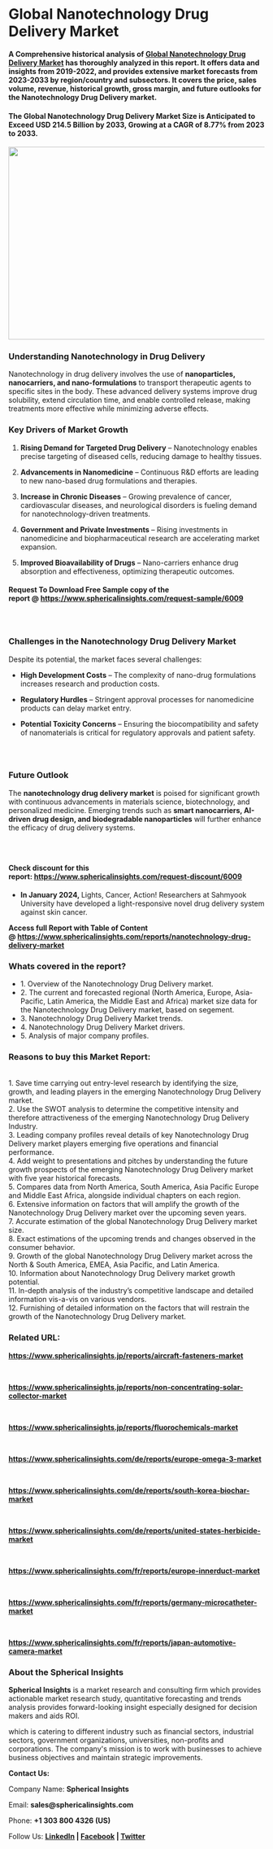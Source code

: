 <h1 class="news-post-title">Global Nanotechnology Drug Delivery Market&nbsp;</h1>
<p><strong>A Comprehensive historical analysis of&nbsp;<a href="https://www.sphericalinsights.com/reports/nanotechnology-drug-delivery-market" target="_blank" rel="noopener">Global Nanotechnology Drug Delivery Market</a>&nbsp;has thoroughly analyzed in this report. It offers data and insights from 2019-2022, and provides extensive market forecasts from 2023-2033 by region/country and subsectors. It covers the price, sales volume, revenue, historical growth, gross margin, and future outlooks for the Nanotechnology Drug Delivery market.</strong></p>
<h4><strong>The Global Nanotechnology Drug Delivery Market Size is Anticipated to Exceed USD 214.5 Billion by 2033, Growing at a CAGR of 8.77% from 2023 to 2033.</strong></h4>
<p><strong><img src="https://www.sphericalinsights.com/images/rd/global-nanotechnology-drug-delivery-market.png" alt="" width="650" height="379" /></strong></p>
<h3 data-pm-slice="1 1 []">Understanding Nanotechnology in Drug Delivery</h3>
<p>Nanotechnology in drug delivery involves the use of&nbsp;<strong>nanoparticles, nanocarriers, and nano-formulations</strong>&nbsp;to transport therapeutic agents to specific sites in the body. These advanced delivery systems improve drug solubility, extend circulation time, and enable controlled release, making treatments more effective while minimizing adverse effects.</p>
<h3>Key Drivers of Market Growth</h3>
<ol start="1" data-spread="false">
<li>
<p><strong>Rising Demand for Targeted Drug Delivery</strong>&nbsp;&ndash; Nanotechnology enables precise targeting of diseased cells, reducing damage to healthy tissues.</p>
</li>
<li>
<p><strong>Advancements in Nanomedicine</strong>&nbsp;&ndash; Continuous R&amp;D efforts are leading to new nano-based drug formulations and therapies.</p>
</li>
<li>
<p><strong>Increase in Chronic Diseases</strong>&nbsp;&ndash; Growing prevalence of cancer, cardiovascular diseases, and neurological disorders is fueling demand for nanotechnology-driven treatments.</p>
</li>
<li>
<p><strong>Government and Private Investments</strong>&nbsp;&ndash; Rising investments in nanomedicine and biopharmaceutical research are accelerating market expansion.</p>
</li>
<li>
<p><strong>Improved Bioavailability of Drugs</strong>&nbsp;&ndash; Nano-carriers enhance drug absorption and effectiveness, optimizing therapeutic outcomes.</p>
</li>
</ol>
<h4>Request To Download Free Sample copy of the report&nbsp;@&nbsp;<a href="https://www.sphericalinsights.com/request-sample/6009">https://www.sphericalinsights.com/request-sample/6009</a></h4>
<h3>&nbsp;</h3>
<h3>Challenges in the Nanotechnology Drug Delivery Market</h3>
<p>Despite its potential, the market faces several challenges:</p>
<ul data-spread="false">
<li>
<p><strong>High Development Costs</strong>&nbsp;&ndash; The complexity of nano-drug formulations increases research and production costs.</p>
</li>
<li>
<p><strong>Regulatory Hurdles</strong>&nbsp;&ndash; Stringent approval processes for nanomedicine products can delay market entry.</p>
</li>
<li>
<p><strong>Potential Toxicity Concerns</strong>&nbsp;&ndash; Ensuring the biocompatibility and safety of nanomaterials is critical for regulatory approvals and patient safety.</p>
</li>
</ul>
<h3>&nbsp;</h3>
<h3>Future Outlook</h3>
<p>The&nbsp;<strong>nanotechnology drug delivery market</strong>&nbsp;is poised for significant growth with continuous advancements in materials science, biotechnology, and personalized medicine. Emerging trends such as&nbsp;<strong>smart nanocarriers, AI-driven drug design, and biodegradable nanoparticles</strong>&nbsp;will further enhance the efficacy of drug delivery systems.</p>
<h3>&nbsp;</h3>
<h4>Check discount for this report:&nbsp;<a href="https://www.sphericalinsights.com/request-discount/6009">https://www.sphericalinsights.com/request-discount/6009</a></h4>
<ul>
<li><strong>In January 2024,&nbsp;</strong>Lights, Cancer, Action! Researchers at Sahmyook University have developed a light-responsive novel drug delivery system against skin cancer.</li>
</ul>
<p><strong>Access full Report with Table of Content @&nbsp;<a href="https://www.sphericalinsights.com/reports/nanotechnology-drug-delivery-market">https://www.sphericalinsights.com/reports/nanotechnology-drug-delivery-market</a>&nbsp;</strong></p>
<h3><strong>Whats covered in the report?</strong></h3>
<ul>
<li>1. Overview of the Nanotechnology Drug Delivery market.</li>
<li>2. The current and forecasted regional (North America, Europe, Asia-Pacific, Latin America, the Middle East and Africa) market size data for the Nanotechnology Drug Delivery market, based on segement.</li>
<li>3. Nanotechnology Drug Delivery Market trends.</li>
<li>4. Nanotechnology Drug Delivery Market drivers.</li>
<li>5. Analysis of major company profiles.</li>
</ul>
<h3><strong>Reasons to buy this Market Report:</strong></h3>
<p><br />1. Save time carrying out entry-level research by identifying the size, growth, and leading players in the emerging Nanotechnology Drug Delivery market.<br />2. Use the SWOT analysis to determine the competitive intensity and therefore attractiveness of the emerging Nanotechnology Drug Delivery Industry.<br />3. Leading company profiles reveal details of key Nanotechnology Drug Delivery market players emerging five operations and financial performance.<br />4. Add weight to presentations and pitches by understanding the future growth prospects of the emerging Nanotechnology Drug Delivery market with five year historical forecasts.<br />5. Compares data from North America, South America, Asia Pacific Europe and Middle East Africa, alongside individual chapters on each region.<br />6. Extensive information on factors that will amplify the growth of the Nanotechnology Drug Delivery market over the upcoming seven years.<br />7. Accurate estimation of the global Nanotechnology Drug Delivery market size.<br />8. Exact estimations of the upcoming trends and changes observed in the consumer behavior.<br />9. Growth of the global Nanotechnology Drug Delivery market across the North &amp; South America, EMEA, Asia Pacific, and Latin America.<br />10. Information about Nanotechnology Drug Delivery market growth potential.<br />11. In-depth analysis of the industry&rsquo;s competitive landscape and detailed information vis-a-vis on various vendors.<br />12. Furnishing of detailed information on the factors that will restrain the growth of the Nanotechnology Drug Delivery market.</p>
<h3><strong>Related URL:</strong></h3>
<p><strong><a href="https://www.sphericalinsights.jp/reports/aircraft-fasteners-market">https://www.sphericalinsights.jp/reports/aircraft-fasteners-market</a></strong></p>
<p><strong>&nbsp;</strong></p>
<p><strong><a href="https://www.sphericalinsights.jp/reports/non-concentrating-solar-collector-market">https://www.sphericalinsights.jp/reports/non-concentrating-solar-collector-market</a></strong></p>
<p><strong>&nbsp;</strong></p>
<p><strong><a href="https://www.sphericalinsights.jp/reports/fluorochemicals-market">https://www.sphericalinsights.jp/reports/fluorochemicals-market</a></strong></p>
<p><strong>&nbsp;</strong></p>
<p><strong><a href="https://www.sphericalinsights.com/de/reports/europe-omega-3-market">https://www.sphericalinsights.com/de/reports/europe-omega-3-market</a></strong></p>
<p><strong>&nbsp;</strong></p>
<p><strong><a href="https://www.sphericalinsights.com/de/reports/south-korea-biochar-market">https://www.sphericalinsights.com/de/reports/south-korea-biochar-market</a></strong></p>
<p><strong>&nbsp;</strong></p>
<p><strong><a href="https://www.sphericalinsights.com/de/reports/united-states-herbicide-market">https://www.sphericalinsights.com/de/reports/united-states-herbicide-market</a></strong></p>
<p><strong>&nbsp;</strong></p>
<p><strong><a href="https://www.sphericalinsights.com/fr/reports/europe-innerduct-market">https://www.sphericalinsights.com/fr/reports/europe-innerduct-market</a></strong></p>
<p><strong>&nbsp;</strong></p>
<p><strong><a href="https://www.sphericalinsights.com/fr/reports/germany-microcatheter-market">https://www.sphericalinsights.com/fr/reports/germany-microcatheter-market</a></strong></p>
<p><strong>&nbsp;</strong></p>
<p><strong><a href="https://www.sphericalinsights.com/fr/reports/japan-automotive-camera-market">https://www.sphericalinsights.com/fr/reports/japan-automotive-camera-market</a></strong></p>
<h3><strong>About the Spherical Insights</strong></h3>
<p><strong>Spherical Insights</strong>&nbsp;is a market research and consulting firm which provides actionable market research study, quantitative forecasting and trends analysis provides forward-looking insight especially designed for decision makers and aids ROI.</p>
<p>which is catering to different industry such as financial sectors, industrial sectors, government organizations, universities, non-profits and corporations. The company's mission is to work with businesses to achieve business objectives and maintain strategic improvements.</p>
<p><strong>Contact Us:</strong></p>
<p>Company Name:&nbsp;<strong>Spherical Insights</strong></p>
<p>Email:&nbsp;<strong>sales@sphericalinsights.com</strong></p>
<p>Phone:&nbsp;<strong>+1 303 800 4326 (US)</strong></p>
<p>Follow Us:&nbsp;<strong><a href="https://www.linkedin.com/company/spherical-insight/"><u>LinkedIn</u></a>&nbsp;|&nbsp;<a href="https://www.facebook.com/sphericalinsights22"><u>Facebook</u></a>&nbsp;|&nbsp;<a href="https://twitter.com/SInsights_US"><u>Twitter</u></a></strong></p>
